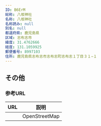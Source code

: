 ```yaml
---
ID: B6ErM
総称: 八坂神社
名称: 八坂神社
名称読み: null
別名: null
都道府県: 鹿児島県
区域: 志布志市
緯度: 31.4762666
経度: 131.1059925
郵便番号: 8997103
住所: 鹿児島県志布志市志布志町志布志１丁目３１−１
---
```


## その他

### 参考URL

| URL | 説明          |
| --- | ------------- |
|     | OpenStreetMap |
